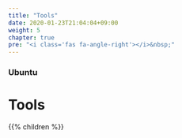 ```yaml
---
title: "Tools"
date: 2020-01-23T21:04:04+09:00
weight: 5
chapter: true
pre: "<i class='fas fa-angle-right'></i>&nbsp;"
---
```


### Ubuntu

# Tools

{{% children %}}
